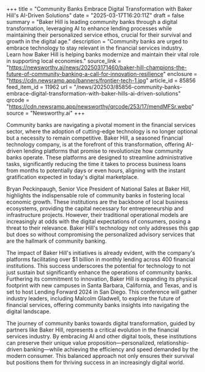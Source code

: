 +++
title = "Community Banks Embrace Digital Transformation with Baker Hill's AI-Driven Solutions"
date = "2025-03-17T16:20:11Z"
draft = false
summary = "Baker Hill is leading community banks through a digital transformation, leveraging AI to enhance lending processes while maintaining their personalized service ethos, crucial for their survival and growth in the digital age."
description = "Community banks are urged to embrace technology to stay relevant in the financial services industry. Learn how Baker Hill is helping banks modernize and maintain their vital role in supporting local economies."
source_link = "https://newsworthy.ai/news/202503171460/baker-hill-champions-the-future-of-community-banking-a-call-for-innovation-resilience"
enclosure = "https://cdn.newsramp.app/banners/frontier-tech-1.jpg"
article_id = 85856
feed_item_id = 11962
url = "/news/202503/85856-community-banks-embrace-digital-transformation-with-baker-hills-ai-driven-solutions"
qrcode = "https://cdn.newsramp.app/newsworthy/qrcode/253/17/mendMFSr.webp"
source = "Newsworthy.ai"
+++

<p>Community banks are navigating a pivotal moment in the financial services sector, where the adoption of cutting-edge technology is no longer optional but a necessity to remain competitive. Baker Hill, a seasoned financial technology company, is at the forefront of this transformation, offering AI-driven lending platforms that promise to revolutionize how community banks operate. These platforms are designed to streamline administrative tasks, significantly reducing the time it takes to process business loans from months to potentially days or even hours, aligning with the instant gratification expected in today's digital marketplace.</p><p>Bryan Peckinpaugh, Senior Vice President of National Sales at Baker Hill, highlights the indispensable role of community banks in fostering local economic growth. These institutions are the backbone of local business ecosystems, providing the capital necessary for entrepreneurship and infrastructure projects. However, their traditional operational models are increasingly at odds with the digital expectations of consumers, posing a threat to their relevance. Baker Hill's technology not only addresses this gap but does so without compromising the personalized advisory services that are the hallmark of community banking.</p><p>The impact of Baker Hill's initiatives is already evident, with the company's platforms facilitating over $1 billion in monthly lending across 400 financial institutions. This success underscores the potential for technology to not just sustain but significantly enhance the operations of community banks. Furthering its commitment to innovation, Baker Hill is expanding its physical footprint with new campuses in Santa Barbara, California, and Texas, and is set to host Lending Forward 2024 in San Diego. This conference will gather industry leaders, including Malcolm Gladwell, to explore the future of financial services, offering community banks insights into navigating the digital landscape.</p><p>The journey of community banks towards digital transformation, guided by partners like Baker Hill, represents a critical evolution in the financial services industry. By embracing AI and other digital tools, these institutions can preserve their unique value proposition—personalized, relationship-driven banking—while achieving the efficiency and speed demanded by the modern consumer. This balanced approach not only ensures their survival but positions them for thriving success in an increasingly digital world.</p>